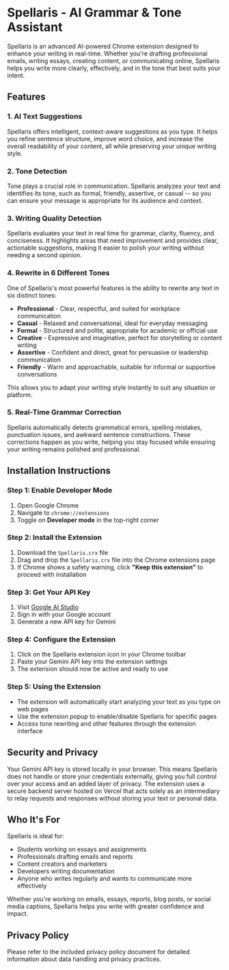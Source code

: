 # Spellaris - AI Grammar & Tone Assistant

Spellaris is an advanced AI-powered Chrome extension designed to enhance your writing in real-time. Whether you're drafting professional emails, writing essays, creating content, or communicating online, Spellaris helps you write more clearly, effectively, and in the tone that best suits your intent.

## Features

### 1. AI Text Suggestions
Spellaris offers intelligent, context-aware suggestions as you type. It helps you refine sentence structure, improve word choice, and increase the overall readability of your content, all while preserving your unique writing style.

### 2. Tone Detection
Tone plays a crucial role in communication. Spellaris analyzes your text and identifies its tone, such as formal, friendly, assertive, or casual -- so you can ensure your message is appropriate for its audience and context.

### 3. Writing Quality Detection
Spellaris evaluates your text in real time for grammar, clarity, fluency, and conciseness. It highlights areas that need improvement and provides clear, actionable suggestions, making it easier to polish your writing without needing a second opinion.

### 4. Rewrite in 6 Different Tones
One of Spellaris's most powerful features is the ability to rewrite any text in six distinct tones:

- **Professional** - Clear, respectful, and suited for workplace communication
- **Casual** - Relaxed and conversational, ideal for everyday messaging
- **Formal** - Structured and polite, appropriate for academic or official use
- **Creative** - Expressive and imaginative, perfect for storytelling or content writing
- **Assertive** - Confident and direct, great for persuasive or leadership communication
- **Friendly** - Warm and approachable, suitable for informal or supportive conversations

This allows you to adapt your writing style instantly to suit any situation or platform.

### 5. Real-Time Grammar Correction
Spellaris automatically detects grammatical errors, spelling mistakes, punctuation issues, and awkward sentence constructions. These corrections happen as you write, helping you stay focused while ensuring your writing remains polished and professional.

## Installation Instructions

### Step 1: Enable Developer Mode
1. Open Google Chrome
2. Navigate to `chrome://extensions`
3. Toggle on **Developer mode** in the top-right corner

### Step 2: Install the Extension
1. Download the `Spellaris.crx` file
2. Drag and drop the `Spellaris.crx` file into the Chrome extensions page
3. If Chrome shows a safety warning, click **"Keep this extension"** to proceed with installation

### Step 3: Get Your API Key
1. Visit [Google AI Studio](https://aistudio.google.com/)
2. Sign in with your Google account
3. Generate a new API key for Gemini

### Step 4: Configure the Extension
1. Click on the Spellaris extension icon in your Chrome toolbar
2. Paste your Gemini API key into the extension settings
3. The extension should now be active and ready to use

### Step 5: Using the Extension
- The extension will automatically start analyzing your text as you type on web pages
- Use the extension popup to enable/disable Spellaris for specific pages
- Access tone rewriting and other features through the extension interface

## Security and Privacy

Your Gemini API key is stored locally in your browser. This means Spellaris does not handle or store your credentials externally, giving you full control over your access and an added layer of privacy. The extension uses a secure backend server hosted on Vercel that acts solely as an intermediary to relay requests and responses without storing your text or personal data.

## Who It's For

Spellaris is ideal for:
- Students working on essays and assignments
- Professionals drafting emails and reports
- Content creators and marketers
- Developers writing documentation
- Anyone who writes regularly and wants to communicate more effectively

Whether you're working on emails, essays, reports, blog posts, or social media captions, Spellaris helps you write with greater confidence and impact.

## Privacy Policy

Please refer to the included privacy policy document for detailed information about data handling and privacy practices.